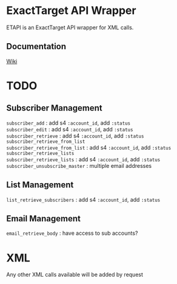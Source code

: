ExactTarget API Wrapper
=======================

ETAPI is an ExactTarget API wrapper for XML calls.

Documentation
------------
[Wiki](https://github.com/Phiction/etapi/wiki)

TODO
====

Subscriber Management
---
`subscriber_add` : add s4 `:account_id`, add `:status`  
`subscriber_edit` : add s4 `:account_id`, add `:status`  
`subscriber_retrieve` : add s4 `:account_id`, add `:status`  
`subscriber_retrieve_from_list`  
`subscriber_retrieve_from_list` : add s4 `:account_id`, add `:status`  
`subscriber_retrieve_lists`  
`subscriber_retrieve_lists` : add s4 `:account_id`, add `:status`  
`subscriber_unsubscribe_master` : multiple email addresses

List Management
---
`list_retrieve_subscribers` : add s4 `:account_id`, add `:status`  

Email Management
---
`email_retrieve_body` : have access to sub accounts?  

XML
===
Any other XML calls available will be added by request